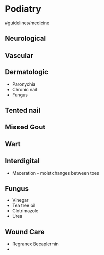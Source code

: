 # Podiatry
#guidelines/medicine
## Neurological
## Vascular
## Dermatologic
* Paronychia
* Chronic nail
* Fungus

## Tented nail
## Missed Gout
## Wart
## Interdigital
* Maceration - moist changes between toes 

## Fungus
* Vinegar
* Tea tree oil
* Clotrimazole
* Urea

## Wound Care
* Regranex Becaplermin
* 